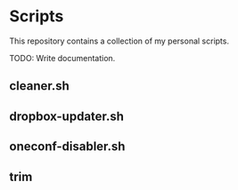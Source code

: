 Scripts
=======
This repository contains a collection of my personal scripts.

TODO: Write documentation.

cleaner.sh
----------

dropbox-updater.sh
-----------------

oneconf-disabler.sh
-------------------

trim
----
